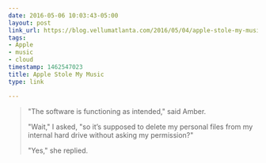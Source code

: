 ```yaml
---
date: 2016-05-06 10:03:43-05:00
layout: post
link_url: https://blog.vellumatlanta.com/2016/05/04/apple-stole-my-music-no-seriously/
tags:
- Apple
- music
- cloud
timestamp: 1462547023
title: Apple Stole My Music
type: link

---
```

> "The software is functioning as intended," said Amber.
>
> "Wait," I asked, "so it’s supposed to delete my personal files from my internal hard drive without asking my permission?"
>
> "Yes," she replied.
